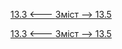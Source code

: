 [13.3 <--- ](13_3.md) [   Зміст   ](README.md) [--> 13.5](13_5.md)



[13.3 <--- ](13_3.md) [   Зміст   ](README.md) [--> 13.5](13_5.md)